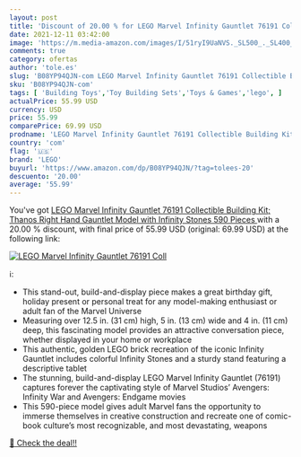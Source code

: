```yaml
---
layout: post
title: 'Discount of 20.00 % for LEGO Marvel Infinity Gauntlet 76191 Coll'
date: 2021-12-11 03:42:00
image: 'https://m.media-amazon.com/images/I/51ryI9UaNVS._SL500_._SL400_.jpg'
comments: true
category: ofertas
author: 'tole.es'
slug: 'B08YP94QJN-com LEGO Marvel Infinity Gauntlet 76191 Collectible Building...'
sku: 'B08YP94QJN-com'
tags: [ 'Building Toys','Toy Building Sets','Toys & Games','lego', ]
actualPrice: 55.99 USD
currency: USD
price: 55.99
comparePrice: 69.99 USD
prodname: 'LEGO Marvel Infinity Gauntlet 76191 Collectible Building Kit; Thanos Right Hand Gauntlet Model with Infinity Stones  590 Pieces '
country: 'com'
flag: '🇺🇸'
brand: 'LEGO'
buyurl: 'https://www.amazon.com/dp/B08YP94QJN/?tag=tolees-20'
descuento: '20.00'
average: '55.99'
---
```


You've got [LEGO Marvel Infinity Gauntlet 76191 Collectible Building Kit; Thanos Right Hand Gauntlet Model with Infinity Stones  590 Pieces ](https://www.amazon.com/dp/B08YP94QJN/?tag=tolees-20) with a  20.00 % discount, with final price of 55.99 USD (original: 69.99 USD) at the following link:

[![LEGO Marvel Infinity Gauntlet 76191 Coll](https://m.media-amazon.com/images/I/51ryI9UaNVS._SL500_._SL400_.jpg)](https://www.amazon.com/dp/B08YP94QJN/?tag=tolees-20)

ℹ️:

- This stand-out, build-and-display piece makes a great birthday gift, holiday present or personal treat for any model-making enthusiast or adult fan of the Marvel Universe
- Measuring over 12.5 in. (31 cm) high, 5 in. (13 cm) wide and 4 in. (11 cm) deep, this fascinating model provides an attractive conversation piece, whether displayed in your home or workplace
- This authentic, golden LEGO brick recreation of the iconic Infinity Gauntlet includes colorful Infinity Stones and a sturdy stand featuring a descriptive tablet
- The stunning, build-and-display LEGO Marvel Infinity Gauntlet (76191) captures forever the captivating style of Marvel Studios’ Avengers: Infinity War and Avengers: Endgame movies
- This 590-piece model gives adult Marvel fans the opportunity to immerse themselves in creative construction and recreate one of comic-book culture’s most recognizable, and most devastating, weapons

[🛒 Check the deal!!](https://www.amazon.com/dp/B08YP94QJN/?tag=tolees-20)
